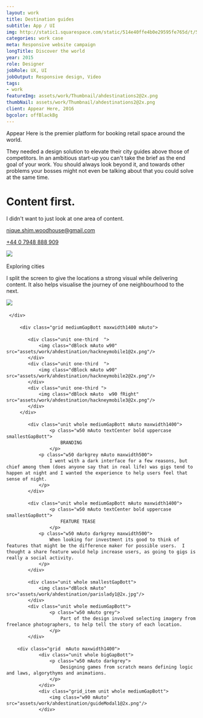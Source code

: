 ```yaml
---
layout: work
title: Destination guides
subtitle: App / UI
img: http://static1.squarespace.com/static/514e40ffe4b0e29595fe765d/t/5647bbb0e4b072d19f90d5f1/1447541681826/?format=750w
categories: work case
meta: Responsive website campaign
longTitle: Discover the world
year: 2015
role: Designer
jobRole: UX, UI 
jobOutput: Responsive design, Video
tags: 
- work
featureImg: assets/work/Thumbnail/ahdestinations2@2x.png
thumbNail: assets/work/Thumbnail/ahdestinations2@2x.png
client: Appear Here, 2016
bgcolor: offBlackBg
---
```


<div class="wider">
	<div class="grid xl-m-b">
			<div class="unit whole m-m-b s-m-l">
				<p class="w50 s-m-b firstP">
					Appear Here is the premier platform for booking retail space around the world.
				</p>
				<p class=" w50 darkgrey">
					They needed a design solution to elevate their city guides above those of competitors. In an ambitious start-up you can't take the brief as the end goal of your work. You should always look beyond it, and towards other problems your bosses might not even be talking about that you could solve at the same time.
				</p>
			</div> 	
	</div>
</div>

<div class="wider whitebg">
	 <div class="grid maxwidth1400 mAuto xl-m-b"> 
			<div class="unit whole dBlock xl-m-b xl-m-t">
				<h1 class="w50 s-m-l ghost">Content first.</h1>
			</div>	 	
	      <div class="unit one-third s-m-l m-m-t m-m-b">
		      	<p class="">I didn't want to just look at one area of content.  </p>
		      	<p><a href="mailto:nique.shjm.woodhouse@gmail.com">nique.shjm.woodhouse@gmail.com</a> </p>
		      	<p><a href="tel:+4407948888909">+44 0 7948 888 909</a></p>
	      </div>			
	 	<div class="unit whole">
	 		<img class="mediumGapBott dBlock mAuto" src="assets/work/ahdestination/hackneytop1@2x.png"/> 
	 	</div>
			<div class="unit whole bigGapBott">
				<p class="w50 mAuto textCenter bold uppercase smallestGapBott">
					Exploring cities
				</p>
				<p class="w50 mAuto darkgrey maxwidth500">
					I split the screen to give the locations a strong visual while delivering content.  It also helps visualise the journey of one neighbourhood to the next.	
				</p>
			</div> 			 	
</div>

<div class="wider">
	 	<div class="unit whole">
	 		<img class="mediumGapBott dBlock mAuto" src="https://d13yacurqjgara.cloudfront.net/users/40433/screenshots/1748038/userguide__1_.gif"/> 
	 	</div>
			

	 </div>

		 <div class="grid mediumGapBott maxwidth1400 mAuto">

		 	<div class="unit one-third  ">
		 		<img class="dBlock mAuto w90" src="assets/work/ahdestination/hackneymobile1@2x.png"/> 
		 	</div>	
		 	<div class="unit one-third  ">
		 		<img class="dBlock mAuto w90" src="assets/work/ahdestination/hackneymobile2@2x.png"/> 
		 	</div>
		 	<div class="unit one-third ">
		 		<img class="dBlock mAuto  w90 fRight" src="assets/work/ahdestination/hackneymobile3@2x.png"/> 
		 	</div>				 				 	
		 </div> 

		 	<div class="unit whole mediumGapBott mAuto maxwidth1400">
					<p class="w50 mAuto textCenter bold uppercase smallestGapBott">
						BRANDING
					</p>		 		
		 		<p class="w50 darkgrey mAuto maxwidth500">
		 			I went with a dark interface for a few reasons, but chief among them (does anyone say that in real life) was gigs tend to happen at night and I wanted the experience to help users feel that sense of night.
		 		</p>
		 	</div>			 

		 	<div class="unit whole mediumGapBott mAuto maxwidth1400">
					<p class="w50 mAuto textCenter bold uppercase smallestGapBott">
						FEATURE TEASE
					</p>		 		
		 		<p class="w50 mAuto darkgrey maxwidth500">
		 			When looking for investment its good to think of features that might be the difference maker for possible users.  I thought a share feature would help increase users, as going to gigs is really a social activity.
		 		</p>
		 	</div>	
	
		 	<div class="unit whole smallestGapBott">
		 		<img class="dBlock mAuto" src="assets/work/ahdestination/parislady1@2x.jpg"/> 
		 	</div>		
			<div class="unit whole mediumGapBott">
					<p class="w50 mAuto grey">
						Part of the design involved selecting imagery from freelance photographers, to help tell the story of each location. 
					</p>						 		 
			</div>

		<div class="grid  mAuto maxwidth1400">
				<div class="unit whole bigGapBott">
					<p class="w50 mAuto darkgrey">
						Designing games from scratch means defining logic and laws, algorythyms and animations.  
					</p>
				</div> 	
				<div class="grid_item unit whole mediumGapBott">
					<img class="w90 mAuto" src="assets/work/ahdestination/guideModal1@2x.png"/>	
				</div>


	
</div>


</div>
